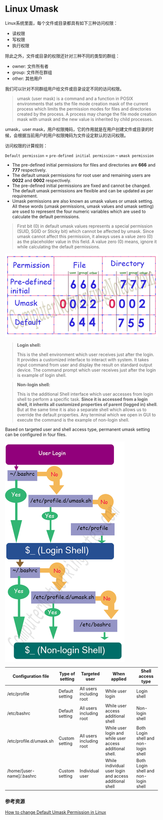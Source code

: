 # Linux Umask

Linux系统里面，每个文件或目录都具有如下三种访问权限：

- 读权限
- 写权限
- 执行权限

除此之外，文件或目录的权限还针对三种不同的类型的群组：

- owner: 文件所有者
- group: 文件所在群组
- other: 其他用户

我们可以针对不同群组用户给文件或目录设定不同的访问权限。

> umask (user mask) is a command and a function in POSIX environments that sets the file mode creation mask of the current process which limits the permission modes for files and directories created by the process. A process may change the file mode creation mask with umask and the new value is inherited by child processes.

umask，user mask，用户权限掩码，它的作用就是在用户创建文件或目录的时候，会根据当前用户的用户权限掩码为文件设定默认的访问权限。

访问权限的计算规则：

`Default permission` = `pre-defined initial permission` – `umask permission`

- The pre-defined initial permissions for files and directories are **666** and **777** respectively.
- The default umask permissions for root user and remaining users are **0022** and **0002** respectively.
- The pre-defined initial permissions are fixed and cannot be changed. The default umask permissions are flexible and can be updated as per requirement.
- Umask permissions are also known as umask values or umask setting. All these words (umask permissions, umask values and umask setting) are used to represent the four numeric variables which are used to calculate the default permissions.

> First bit (0) in default umask values represents a special permission (SUID, SGID or Sticky bit) which cannot be affected by umask. Since umask cannot affect this permission, it always uses a value zero (0) as the placeholder value in this field. A value zero (0) means, ignore it while calculating the default permissions. 

![](../images/umask.png)

> **Login shell:**
>
> This is the shell environment which user receives just after the login. It provides a customized interface to interact with system. It takes input command from user and display the result on standard output device. The command prompt which user receives just after the login is example of login shell.

> **Non-login shell:**
>
> This is the additional Shell interface which user accesses from login shell to perform a specific task. **Since it is accessed from a login shell, it inherits all customized properties of parent (logged in) shell**. But at the same time it is also a separate shell which allows us to override the default properties. Any terminal which we open in GUI to execute the command is the example of non-login shell.

Based on targeted user and shell access type, permanent umask setting can be configured in four files.

![](../images/login-nonlogin-shell.png)

| Configuration file |	Type of setting	|Targeted user|	When applied|	Shell access type |
| --- | --- | --- | --- | --- |
| /etc/profile |	Default setting |	All users including root |	While user login |	Login shell |
| /etc/bashrc |	Default setting |	All users including root |	While user access additional shell |	Non-login shell |
| /etc/profile.d/umask.sh |	Custom setting |	All users including root |	While user login and while user access additional shell. |	Both Login shell and non-login shell |
| /home/[user-name]/.bashrc |	Custom setting |	Individual user |	While individual user login and access additional shell |	Both Login shell and non-login shell |

### 参考资源

[How to change Default Umask Permission in Linux](https://www.computernetworkingnotes.com/rhce-study-guide/how-to-change-default-umask-permission-in-linux.html)

